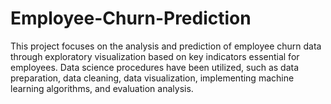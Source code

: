 # Employee-Churn-Prediction
This project focuses on the analysis and prediction of employee churn data through exploratory visualization based on key indicators essential for employees. Data science procedures have been utilized, such as data preparation, data cleaning, data visualization, implementing machine learning algorithms, and evaluation analysis.
